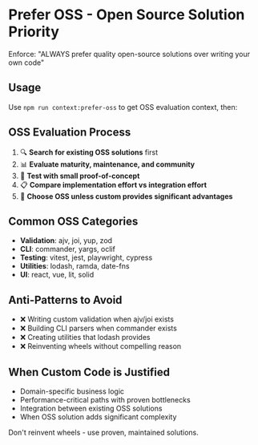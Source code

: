 # Prefer OSS - Open Source Solution Priority

Enforce: "ALWAYS prefer quality open-source solutions over writing your own code"

## Usage
Use `npm run context:prefer-oss` to get OSS evaluation context, then:

## OSS Evaluation Process
1. 🔍 **Search for existing OSS solutions** first
2. 📊 **Evaluate maturity, maintenance, and community**
3. 🧪 **Test with small proof-of-concept**
4. 📋 **Compare implementation effort vs integration effort**
5. 🎯 **Choose OSS unless custom provides significant advantages**

## Common OSS Categories
- **Validation**: ajv, joi, yup, zod
- **CLI**: commander, yargs, oclif
- **Testing**: vitest, jest, playwright, cypress
- **Utilities**: lodash, ramda, date-fns
- **UI**: react, vue, lit, solid

## Anti-Patterns to Avoid
- ❌ Writing custom validation when ajv/joi exists
- ❌ Building CLI parsers when commander exists
- ❌ Creating utilities that lodash provides
- ❌ Reinventing wheels without compelling reason

## When Custom Code is Justified
- Domain-specific business logic
- Performance-critical paths with proven bottlenecks
- Integration between existing OSS solutions
- When OSS solution adds significant complexity

Don't reinvent wheels - use proven, maintained solutions.